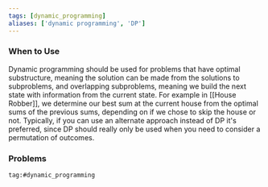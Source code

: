 ```yaml
---
tags: [dynamic_programming]
aliases: ['dynamic programming', 'DP']
---
```


### When to Use
Dynamic programming should be used for problems that have optimal substructure, meaning the solution can be made from the solutions to subproblems, and overlapping subproblems, meaning we build the next state with information from the current state. For example in [[House Robber]], we determine our best sum at the current house from the optimal sums of the previous sums, depending on if we chose to skip the house or not.
Typically, if you can use an alternate approach instead of DP it's preferred, since DP should really only be used when you need to consider a permutation of outcomes. 

### Problems
```query
tag:#dynamic_programming
```
